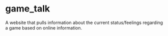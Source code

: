 # game_talk
A website that pulls information about the current status/feelings regarding a game based on online information.
